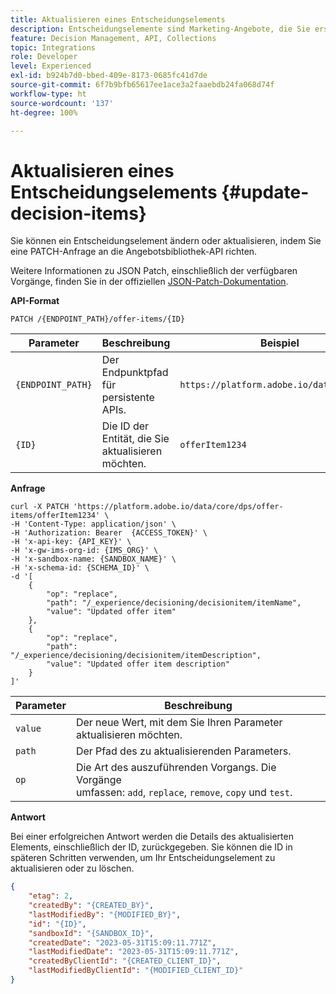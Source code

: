 ```yaml
---
title: Aktualisieren eines Entscheidungselements
description: Entscheidungselemente sind Marketing-Angebote, die Sie erstellen und in Sammlungen und Katalogen organisieren können.
feature: Decision Management, API, Collections
topic: Integrations
role: Developer
level: Experienced
exl-id: b924b7d0-bbed-409e-8173-0685fc41d7de
source-git-commit: 6f7b9bfb65617ee1ace3a2faaebdb24fa068d74f
workflow-type: ht
source-wordcount: '137'
ht-degree: 100%

---
```


# Aktualisieren eines Entscheidungselements {#update-decision-items}

Sie können ein Entscheidungselement ändern oder aktualisieren, indem Sie eine PATCH-Anfrage an die Angebotsbibliothek-API richten.

Weitere Informationen zu JSON Patch, einschließlich der verfügbaren Vorgänge, finden Sie in der offiziellen [JSON-Patch-Dokumentation](https://jsonpatch.com/).

**API-Format**

```http
PATCH /{ENDPOINT_PATH}/offer-items/{ID}
```

| Parameter | Beschreibung | Beispiel |
| --------- | ----------- | ------- |
| `{ENDPOINT_PATH}` | Der Endpunktpfad für persistente APIs. | `https://platform.adobe.io/data/core/dps` |
| `{ID}` | Die ID der Entität, die Sie aktualisieren möchten. | `offerItem1234` |

**Anfrage**

```shell
curl -X PATCH 'https://platform.adobe.io/data/core/dps/offer-items/offerItem1234' \
-H 'Content-Type: application/json' \
-H 'Authorization: Bearer  {ACCESS_TOKEN}' \
-H 'x-api-key: {API_KEY}' \
-H 'x-gw-ims-org-id: {IMS_ORG}' \
-H 'x-sandbox-name: {SANDBOX_NAME}' \
-H 'x-schema-id: {SCHEMA_ID}' \
-d '[
    {
        "op": "replace",
        "path": "/_experience/decisioning/decisionitem/itemName",
        "value": "Updated offer item"
    },
    {
        "op": "replace",
        "path": "/_experience/decisioning/decisionitem/itemDescription",
        "value": "Updated offer item description"
    }
]'
```

| Parameter | Beschreibung |
| --------- | ----------- |
| `value` | Der neue Wert, mit dem Sie Ihren Parameter aktualisieren möchten. |
| `path` | Der Pfad des zu aktualisierenden Parameters. |
| `op` | Die Art des auszuführenden Vorgangs. Die Vorgänge umfassen: `add`, `replace`, `remove`, `copy` und `test`. |

**Antwort**

Bei einer erfolgreichen Antwort werden die Details des aktualisierten Elements, einschließlich der ID, zurückgegeben. Sie können die ID in späteren Schritten verwenden, um Ihr Entscheidungselement zu aktualisieren oder zu löschen. 

```json
{
    "etag": 2,
    "createdBy": "{CREATED_BY}",
    "lastModifiedBy": "{MODIFIED_BY}",
    "id": "{ID}",
    "sandboxId": "{SANDBOX_ID}",
    "createdDate": "2023-05-31T15:09:11.771Z",
    "lastModifiedDate": "2023-05-31T15:09:11.771Z",
    "createdByClientId": "{CREATED_CLIENT_ID}",
    "lastModifiedByClientId": "{MODIFIED_CLIENT_ID}"
}
```
